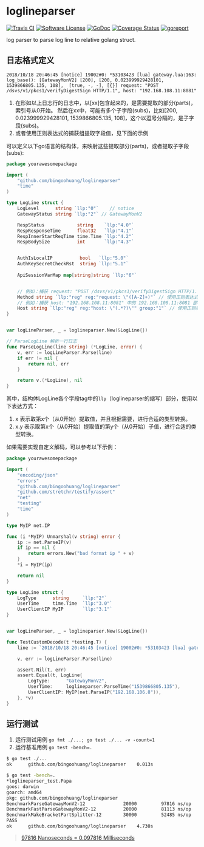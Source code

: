 # loglineparser

[![Travis CI](https://img.shields.io/travis/bingoohuang/loglineparser/master.svg?style=flat-square)](https://travis-ci.com/bingoohuang/loglineparser)
[![Software License](https://img.shields.io/badge/License-MIT-orange.svg?style=flat-square)](https://github.com/bingoohuang/loglineparser/blob/master/LICENSE.md)
[![GoDoc](https://img.shields.io/badge/godoc-reference-blue.svg?style=flat-square)](https://godoc.org/github.com/bingoohuang/loglineparser)
[![Coverage Status](http://codecov.io/github/bingoohuang/loglineparser/coverage.svg?branch=master)](http://codecov.io/github/bingoohuang/loglineparser?branch=master)
[![goreport](https://www.goreportcard.com/badge/github.com/bingoohuang/loglineparser)](https://www.goreportcard.com/report/github.com/bingoohuang/loglineparser)

log parser to parse log line to relative golang struct.

## 日志格式定义

```text
2018/10/18 20:46:45 [notice] 19002#0: *53103423 [lua] gateway.lua:163: log_base(): [GatewayMonV2] [200], [200, 0.023999929428101, 1539866805.135, 108],  [true, -, -], [{}] request: "POST /dsvs/v1/pkcs1/verifyDigestSign HTTP/1.1", host: "192.168.108.11:8081"
```

1. 在形如以上日志行的日志中，以[xx]包含起来的，是需要提取的部分(parts)，索引号从0开始。 然后在xx中，可能有多个子字段(subs)，比如[200, 0.023999929428101, 1539866805.135, 108]，这个以逗号分隔的，是子字段(subs)。
2. 或者使用正则表达式的捕获组提取字段值，见下面的示例

可以定义以下go语言的结构体，来映射这些提取部分(parts)，或者提取子字段(subs):

```go
package yourawesomepackage

import (
	"github.com/bingoohuang/loglineparser"
	"time"
)

type LogLine struct {
	LogLevel      string `llp:"0"`    // notice
	GatewayStatus string `llp:"2"` // GatewayMonV2

	RespStatus            string    `llp:"4.0"`
	RespResponseTime      float32   `llp:"4.1"`
	RespInnerStartReqTime time.Time `llp:"4.2"`
	RespBodySize          int       `llp:"4.3"`


	AuthIsLocalIP          bool   `llp:"5.0"`
	AuthKeySecretCheckRst  string `llp:"5.1"`
	
	ApiSessionVarMap map[string]string `llp:"6"`


	// 例如：捕获 request: "POST /dsvs/v1/pkcs1/verifyDigestSign HTTP/1.1" 中的 POST 部分
	Method string `llp:"reg" reg:"request: \"([A-Z]+)"` // 使用正则表达式捕获，默认捕获组 1
	// 例如：捕获 host: "192.168.108.11:8081" 中的 192.168.108.11:8081 部分
	Host string `llp:"reg" reg:"host: \"(.*?)\"" group:"1"` // 使用正则表达式捕获，捕获组序号 1
}


var logLineParser, _ = loglineparser.New(&LogLine{})

// ParseLogLine 解析一行日志
func ParseLogLine(line string) (*LogLine, error) {
	v, err := logLineParser.Parse(line)
    if err != nil {
        return nil, err
    }

	return v.(*LogLine), nil
}
```

其中，结构体LogLine各个字段tag中的`llp`（loglineparser的缩写）部分，使用以下表达方式：

1. x 表示取第x个（从0开始）提取值，并且根据需要，进行合适的类型转换。
1. x.y 表示取第x个（从0开始）提取值的第y个（从0开始）子值，进行合适的类型转换。

如果需要实现自定义解码，可以参考以下示例：

```go
package yourawesomepackage

import (
	"encoding/json"
	"errors"
	"github.com/bingoohuang/loglineparser"
	"github.com/stretchr/testify/assert"
	"net"
	"testing"
	"time"
)

type MyIP net.IP

func (i *MyIP) Unmarshal(v string) error {
	ip := net.ParseIP(v)
	if ip == nil {
		return errors.New("bad format ip " + v)
	}
	*i = MyIP(ip)

	return nil
}

type LogLine struct {
	LogType      string     `llp:"2"`
	UserTime     time.Time  `llp:"3.0"`
	UserClientIP MyIP       `llp:"3.1"`
}


var logLineParser, _ = loglineparser.New(&LogLine{})

func TestCustomDecode(t *testing.T) {
	line := `2018/10/18 20:46:45 [notice] 19002#0: *53103423 [lua] gateway.lua:163: log_base(): [GatewayMonV2], [1539866805.135, 192.168.106.8, -, 208] [x,y] xxxxx`

	v, err := logLineParser.Parse(line)

	assert.Nil(t, err)
	assert.Equal(t, LogLine{
		LogType:      "GatewayMonV2",
		UserTime:     loglineparser.ParseTime("1539866805.135"),
		UserClientIP: MyIP(net.ParseIP("192.168.106.8")),
	}, *v)
}
```


## 运行测试

1. 运行测试用例 `go fmt ./...; go test ./... -v -count=1`
1. 运行基准用例 `go test -bench=.`

```bash
$ go test ./...
ok  	github.com/bingoohuang/loglineparser	0.013s

$ go test -bench=.
*loglineparser_test.Papa
goos: darwin
goarch: amd64
pkg: github.com/bingoohuang/loglineparser
BenchmarkParseGatewayMonV2-12          	   20000	     97816 ns/op
BenchmarkFastParseGatewayMonV2-12      	   20000	     81113 ns/op
BenchmarkMakeBracketPartSplitter-12    	   30000	     52485 ns/op
PASS
ok  	github.com/bingoohuang/loglineparser	4.730s
```

> [97816 Nanoseconds = 0.097816 Milliseconds](https://convertlive.com/u/convert/nanoseconds/to/milliseconds#97816)
